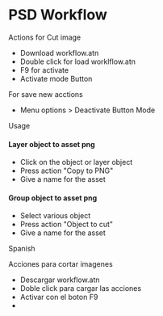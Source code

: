 PSD Workflow
=========

Actions for Cut image

  - Download workflow.atn 
  - Double click for load worklflow.atn 
  - F9 for activate
  - Activate mode Button

For save new acctions
  - Menu options > Deactivate Button Mode
  
Usage
#### Layer object to asset png
  - Click on the object or layer object
  - Press action "Copy to PNG"
  - Give a name for the asset
 
#### Group object to asset png
  - Select various object 
  - Press action "Object to cut"
  - Give a name for the asset



Spanish


Acciones para cortar imagenes
  - Descargar workflow.atn
  - Doble click para cargar las acciones
  - Activar con el boton F9
  - 